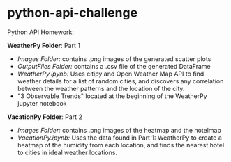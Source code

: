 # python-api-challenge
Python API Homework:

**WeatherPy Folder**: Part 1
- *Images Folder:* contains .png images of the generated scatter plots
- *OutputFiles Folder:* contains a .csv file of the generated DataFrame
- *WeatherPy.ipynb:* Uses citipy and Open Weather Map API to find weather details for a list of random cities, and discovers any correlation between the weather patterns and the location of the city.
- "3 Observable Trends" located at the beginning of the WeatherPy jupyter notebook

**VacationPy Folder**: Part 2
- *Images Folder:* contains .png images of the heatmap and the hotelmap
- *VacationPy.ipynb:* Uses the data found in Part 1: WeatherPy to create a heatmap of the humidity from each location, and finds the nearest hotel to cities in ideal weather locations.
